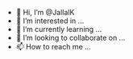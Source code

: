- 👋 Hi, I’m @JallalK
- 👀 I’m interested in ...
- 🌱 I’m currently learning ...
- 💞️ I’m looking to collaborate on ...
- 📫 How to reach me ...

<!---
JallalK/JallalK is a ✨ special ✨ repository because its `README.md` (this file) appears on your GitHub profile.
You can click the Preview link to take a look at your changes.
--->
